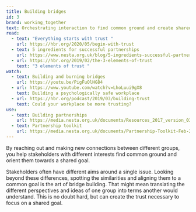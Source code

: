 ```yaml
---
title: Building bridges
id: 3
brand: working_together
text: Orchestrating interaction to find common ground and create shared ownership
read:
  - text: "Everything starts with trust "
    url: https://hbr.org/2020/05/begin-with-trust
  - text: 5 ingredients for successful partnerships
    url: https://www.nesta.org.uk/blog/5-ingredients-successful-partnerships/
  - url: https://hbr.org/2019/02/the-3-elements-of-trust
    text: "3 elements of trust "
watch:
  - text: Building and burning bridges
    url: https://youtu.be/PigFuOlHG84
  - url: https://www.youtube.com/watch?v=LhoLuui9gX8
    text: Building a psychologically safe workplace
  - url: https://hbr.org/podcast/2019/03/building-trust
    text: Could your workplace be more trusting?
use:
  - text: Building partnerships
    url: https://media.nesta.org.uk/documents/Resources_2017_version_03.pdf
  - text: Partnership toolkit
    url: https://media.nesta.org.uk/documents/Partnership-Toolkit-Feb-2019.pdf
---
```


By reaching out and making new connections between different groups, you help stakeholders with different interests find common ground and orient them towards a shared goal.

Stakeholders often have different aims around a single issue. Looking beyond these differences, spotting the similarities and aligning them to a common goal is the art of bridge building. That might mean translating the different perspectives and ideas of one group into terms another would understand. This is no doubt hard, but can create the trust necessary to focus on a shared goal.